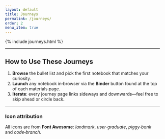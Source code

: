```yaml
---
layout: default
title: Journeys
permalink: /journeys/
order: 2
menu_item: true
---
```


{% include journeys.html %}

---

## How to Use These Journeys

1. **Browse** the bullet list and pick the first notebook that matches your curiosity.   
2. **Launch** any notebook in‑browser via the **Binder** button found at the top of each materials page.   
3. **Iterate**: every journey page links sideways and downwards—feel free to skip ahead or circle back.

---

### Icon attribution

All icons are from **Font Awesome**: *landmark*, *user‑graduate*, *piggy‑bank* and *code‑branch*.
